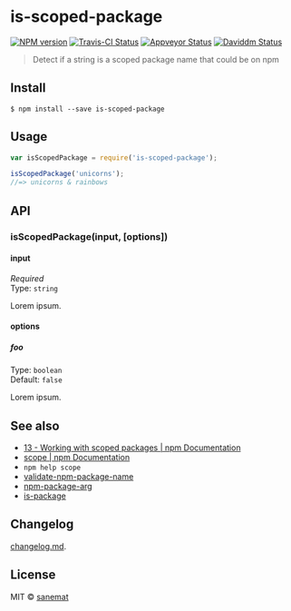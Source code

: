 # is-scoped-package

[![NPM version][npm-image]][npm-url] [![Travis-CI Status][travis-image]][travis-url] [![Appveyor Status][appveyor-image]][appveyor-url] [![Daviddm Status][daviddm-image]][daviddm-url]

> Detect if a string is a scoped package name that could be on npm


## Install

```
$ npm install --save is-scoped-package
```


## Usage

```js
var isScopedPackage = require('is-scoped-package');

isScopedPackage('unicorns');
//=> unicorns & rainbows
```



## API

### isScopedPackage(input, [options])

#### input

*Required*  
Type: `string`

Lorem ipsum.

#### options

##### foo

Type: `boolean`  
Default: `false`

Lorem ipsum.


## See also

* [13 - Working with scoped packages | npm Documentation](https://docs.npmjs.com/getting-started/scoped-packages)
* [scope | npm Documentation](https://docs.npmjs.com/misc/scope)
* `npm help scope`
* [validate-npm-package-name](http://npm.im/validate-npm-package-name)
* [npm-package-arg](http://npm.im/npm-package-arg)
* [is-package](http://npm.im/is-package)


## Changelog

[changelog.md](./changelog.md).


## License

MIT © [sanemat](http://sane.jp)


[travis-url]: https://travis-ci.org/pandawing/node-is-scoped-package
[travis-image]: https://img.shields.io/travis/pandawing/node-is-scoped-package/master.svg?style=flat-square&label=travis
[appveyor-url]: https://ci.appveyor.com/project/sanemat/node-is-scoped-package/branch/master
[appveyor-image]: https://img.shields.io/appveyor/ci/sanemat/node-is-scoped-package/master.svg?style=flat-square&label=appveyor
[npm-url]: https://npmjs.org/package/is-scoped-package
[npm-image]: https://img.shields.io/npm/v/is-scoped-package.svg?style=flat-square
[daviddm-url]: https://david-dm.org/pandawing/node-is-scoped-package
[daviddm-image]: https://img.shields.io/david/pandawing/node-is-scoped-package.svg?style=flat-square
